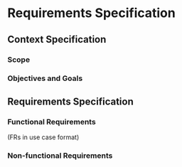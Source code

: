 # Requirements Specification

## Context Specification

### Scope

### Objectives and Goals

## Requirements Specification

### Functional Requirements

(FRs in use case format)

### Non-functional Requirements